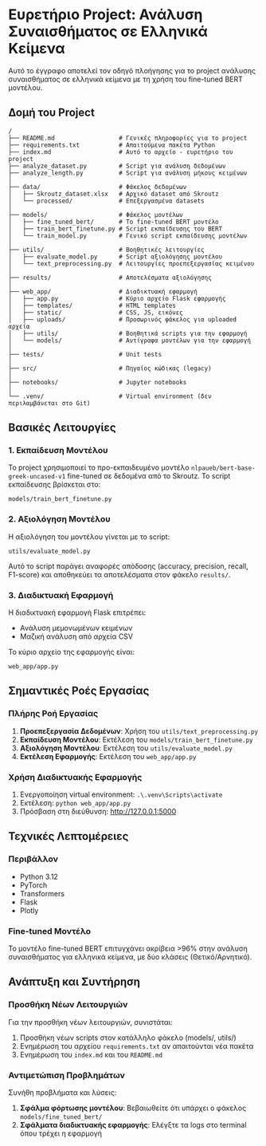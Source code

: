 # Ευρετήριο Project: Ανάλυση Συναισθήματος σε Ελληνικά Κείμενα

Αυτό το έγγραφο αποτελεί τον οδηγό πλοήγησης για το project ανάλυσης συναισθήματος σε ελληνικά κείμενα με τη χρήση του fine-tuned BERT μοντέλου.

## Δομή του Project

```
/
├── README.md                  # Γενικές πληροφορίες για το project
├── requirements.txt           # Απαιτούμενα πακέτα Python 
├── index.md                   # Αυτό το αρχείο - ευρετήριο του project
├── analyze_dataset.py         # Script για ανάλυση δεδομένων
├── analyze_length.py          # Script για ανάλυση μήκους κειμένων
│
├── data/                      # Φάκελος δεδομένων
│   ├── Skroutz_dataset.xlsx   # Αρχικό dataset από Skroutz
│   └── processed/             # Επεξεργασμένα datasets
│
├── models/                    # Φάκελος μοντέλων
│   ├── fine_tuned_bert/       # Το fine-tuned BERT μοντέλο
│   ├── train_bert_finetune.py # Script εκπαίδευσης του BERT
│   └── train_model.py         # Γενικό script εκπαίδευσης μοντέλων
│
├── utils/                     # Βοηθητικές λειτουργίες
│   ├── evaluate_model.py      # Script αξιολόγησης μοντέλου
│   └── text_preprocessing.py  # Λειτουργίες προεπεξεργασίας κειμένου
│
├── results/                   # Αποτελέσματα αξιολόγησης
│
├── web_app/                   # Διαδικτυακή εφαρμογή
│   ├── app.py                 # Κύριο αρχείο Flask εφαρμογής
│   ├── templates/             # HTML templates
│   ├── static/                # CSS, JS, εικόνες
│   ├── uploads/               # Προσωρινός φάκελος για uploaded αρχεία
│   ├── utils/                 # Βοηθητικά scripts για την εφαρμογή
│   └── models/                # Αντίγραφα μοντέλων για την εφαρμογή
│
├── tests/                     # Unit tests
│
├── src/                       # Πηγαίος κώδικας (legacy)
│
├── notebooks/                 # Jupyter notebooks
│
└── .venv/                     # Virtual environment (δεν περιλαμβάνεται στο Git)
```

## Βασικές Λειτουργίες

### 1. Εκπαίδευση Μοντέλου

Το project χρησιμοποιεί το προ-εκπαιδευμένο μοντέλο `nlpaueb/bert-base-greek-uncased-v1` fine-tuned σε δεδομένα από το Skroutz. Το script εκπαίδευσης βρίσκεται στο:

```
models/train_bert_finetune.py
```

### 2. Αξιολόγηση Μοντέλου

Η αξιολόγηση του μοντέλου γίνεται με το script:

```
utils/evaluate_model.py
```

Αυτό το script παράγει αναφορές απόδοσης (accuracy, precision, recall, F1-score) και αποθηκεύει τα αποτελέσματα στον φάκελο `results/`.

### 3. Διαδικτυακή Εφαρμογή

Η διαδικτυακή εφαρμογή Flask επιτρέπει:
- Ανάλυση μεμονωμένων κειμένων
- Μαζική ανάλυση από αρχεία CSV

Το κύριο αρχείο της εφαρμογής είναι:

```
web_app/app.py
```

## Σημαντικές Ροές Εργασίας

### Πλήρης Ροή Εργασίας

1. **Προεπεξεργασία Δεδομένων**: Χρήση του `utils/text_preprocessing.py`
2. **Εκπαίδευση Μοντέλου**: Εκτέλεση του `models/train_bert_finetune.py`
3. **Αξιολόγηση Μοντέλου**: Εκτέλεση του `utils/evaluate_model.py`
4. **Εκτέλεση Εφαρμογής**: Εκτέλεση του `web_app/app.py`

### Χρήση Διαδικτυακής Εφαρμογής

1. Ενεργοποίηση virtual environment: `.\.venv\Scripts\activate`
2. Εκτέλεση: `python web_app/app.py`
3. Πρόσβαση στη διεύθυνση: http://127.0.0.1:5000

## Τεχνικές Λεπτομέρειες

### Περιβάλλον

- Python 3.12
- PyTorch
- Transformers
- Flask
- Plotly

### Fine-tuned Μοντέλο

Το μοντέλο fine-tuned BERT επιτυγχάνει ακρίβεια >96% στην ανάλυση συναισθήματος για ελληνικά κείμενα, με δύο κλάσεις (Θετικό/Αρνητικό).

## Ανάπτυξη και Συντήρηση

### Προσθήκη Νέων Λειτουργιών

Για την προσθήκη νέων λειτουργιών, συνιστάται:

1. Προσθήκη νέων scripts στον κατάλληλο φάκελο (models/, utils/)
2. Ενημέρωση του αρχείου `requirements.txt` αν απαιτούνται νέα πακέτα
3. Ενημέρωση του `index.md` και του `README.md`

### Αντιμετώπιση Προβλημάτων

Συνήθη προβλήματα και λύσεις:

1. **Σφάλμα φόρτωσης μοντέλου**: Βεβαιωθείτε ότι υπάρχει ο φάκελος `models/fine_tuned_bert/`
2. **Σφάλματα διαδικτυακής εφαρμογής**: Ελέγξτε τα logs στο terminal όπου τρέχει η εφαρμογή 